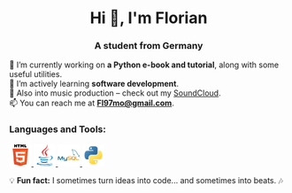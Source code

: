 <h1 align="center">Hi 👋, I'm Florian</h1>
<h3 align="center">A student from Germany</h3>  


🔭 I’m currently working on **a Python e-book and tutorial**, along with some useful utilities.  
🌱 I’m actively learning **software development**.  
🎵 Also into music production – check out my [SoundCloud](https://soundcloud.com/nomkee/tracks).  
📫 You can reach me at **Fl97mo@gmail.com**.  

<h3 align="left">Languages and Tools:</h3>
<p align="left"> <a href="https://www.w3.org/html/" target="_blank" rel="noreferrer"> <img src="https://raw.githubusercontent.com/devicons/devicon/master/icons/html5/html5-original-wordmark.svg" alt="html5" width="40" height="40"/> </a> <a href="https://www.java.com" target="_blank" rel="noreferrer"> <img src="https://raw.githubusercontent.com/devicons/devicon/master/icons/java/java-original.svg" alt="java" width="40" height="40"/> </a> <a href="https://www.mysql.com/" target="_blank" rel="noreferrer"> <img src="https://raw.githubusercontent.com/devicons/devicon/master/icons/mysql/mysql-original-wordmark.svg" alt="mysql" width="40" height="40"/> </a> <a href="https://www.python.org" target="_blank" rel="noreferrer"> <img src="https://raw.githubusercontent.com/devicons/devicon/master/icons/python/python-original.svg" alt="python" width="40" height="40"/> </a> </p>

💡 **Fun fact:** I sometimes turn ideas into code... and sometimes into beats. 🎶
